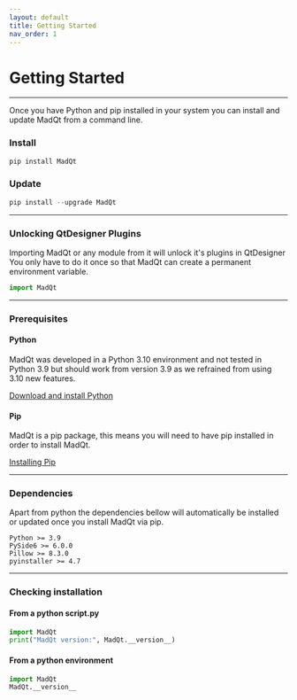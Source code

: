 ```yaml
---
layout: default
title: Getting Started
nav_order: 1
---
```


# Getting Started

***

Once you have Python and pip installed in your system you can
install and update MadQt from a command line.

### Install
```python
pip install MadQt
```

### Update
```python
pip install --upgrade MadQt
```

***

### Unlocking QtDesigner Plugins
Importing MadQt or any module from it will unlock it's plugins in QtDesigner \
You only have to do it once so that MadQt can create a permanent environment variable.
```python
import MadQt
```

***

### Prerequisites

#### Python
MadQt was developed in a Python 3.10 environment
and not tested in Python 3.9 but should work
from version 3.9 as we refrained from using 3.10 new features.

[Download and install Python](https://www.python.org/downloads/)

#### Pip
MadQt is a pip package, this means you will need to have pip installed
in order to install MadQt.

[Installing Pip](https://pip.pypa.io/en/stable/installation/)

***

### Dependencies
Apart from python the dependencies bellow will automatically be
installed or updated once you install MadQt via pip.

```
Python >= 3.9
PySide6 >= 6.0.0
Pillow >= 8.3.0
pyinstaller >= 4.7
```

***

### Checking installation

#### From a python script.py
```python
import MadQt
print("MadQt version:", MadQt.__version__)
```

#### From a python environment
```python
import MadQt
MadQt.__version__
```
